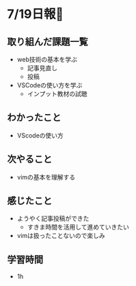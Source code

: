 # 7/19日報🐶

## 取り組んだ課題一覧

* web技術の基本を学ぶ
  * 記事見直し
  * 投稿
* VSCodeの使い方を学ぶ
  * インプット教材の試聴

## わかったこと

* VScodeの使い方

## 次やること

* vimの基本を理解する

## 感じたこと

* ようやく記事投稿ができた
  * すきま時間を活用して進めていきたい
* vimは扱ったことないので楽しみ

## 学習時間

* 1h
